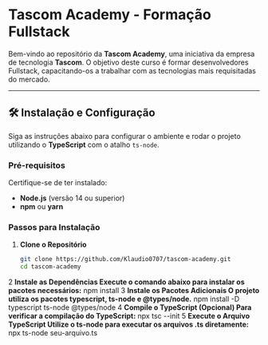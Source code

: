 # Tascom Academy - Formação Fullstack

Bem-vindo ao repositório da **Tascom Academy**, uma iniciativa da empresa de tecnologia **Tascom**. O objetivo deste curso é formar desenvolvedores Fullstack, capacitando-os a trabalhar com as tecnologias mais requisitadas do mercado.

---

## 🛠️ Instalação e Configuração

Siga as instruções abaixo para configurar o ambiente e rodar o projeto utilizando o **TypeScript** com o atalho `ts-node`.

### **Pré-requisitos**
Certifique-se de ter instalado:
- **Node.js** (versão 14 ou superior)
- **npm** ou **yarn**

### **Passos para Instalação**

1. **Clone o Repositório**
   ```bash
   git clone https://github.com/Klaudio0707/tascom-academy.git
   cd tascom-academy
2 **Instale as Dependências Execute o comando abaixo para instalar os pacotes necessários:**
   npm install
3 **Instale os Pacotes Adicionais O projeto utiliza os pacotes typescript, ts-node e @types/node.**
   npm install -D typescript ts-node @types/node
4 **Compile o TypeScript (Opcional) Para verificar a compilação do TypeScript:**
   npx tsc --init
5 **Execute o Arquivo TypeScript Utilize o ts-node para executar os arquivos .ts diretamente:**
  npx ts-node seu-arquivo.ts
